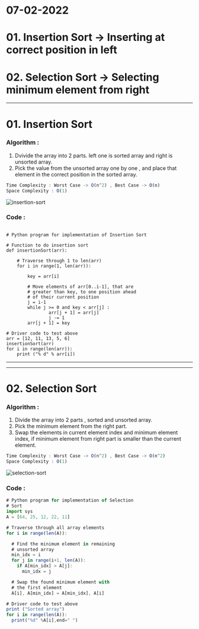 # 07-02-2022

# 01. Insertion Sort -> Inserting at correct position in left
# 02. Selection Sort -> Selecting minimum element from right

---
# 01. Insertion Sort

  ### Algorithm :
  1. Dvivide the array into 2 parts. left one is sorted array and right is unsorted array.
  2. Pick the value from the unsorted array one by one , and place that element in the correct position in the sorted array.
  ```js
  Time Complexity : Worst Case -> O(n^2) , Best Case -> O(n)
  Space Complexity : O(1)
  ```
  ![insertion-sort](https://media.geeksforgeeks.org/wp-content/uploads/insertionsort.png)
  ### Code :
  ```
  
  # Python program for implementation of Insertion Sort

  # Function to do insertion sort
  def insertionSort(arr):

      # Traverse through 1 to len(arr)
      for i in range(1, len(arr)):

          key = arr[i]

          # Move elements of arr[0..i-1], that are
          # greater than key, to one position ahead
          # of their current position
          j = i-1
          while j >= 0 and key < arr[j] :
                  arr[j + 1] = arr[j]
                  j -= 1
          arr[j + 1] = key
 
  # Driver code to test above
  arr = [12, 11, 13, 5, 6]
  insertionSort(arr)
  for i in range(len(arr)):
      print ("% d" % arr[i])
  ```
----
----
# 02. Selection Sort

  ### Algorithm :
  1. Divide the array into 2 parts , sorted and unsorted array.
  2. Pick the minimum element from the right part.
  3. Swap the elements in current element index and minimum element index, if minimum element from right part is smaller than the current element.
  ```js
  Time Complexity : Worst Case -> O(n^2) , Best Case -> O(n^2)
  Space Complexity : O(1)
  ```
  ![selection-sort](https://www.w3resource.com/w3r_images/selection-short.png)
  ### Code :
  ```js
  # Python program for implementation of Selection
  # Sort
  import sys
  A = [64, 25, 12, 22, 11]

  # Traverse through all array elements
  for i in range(len(A)):

    # Find the minimum element in remaining
    # unsorted array
    min_idx = i
    for j in range(i+1, len(A)):
      if A[min_idx] > A[j]:
        min_idx = j

    # Swap the found minimum element with
    # the first element		
    A[i], A[min_idx] = A[min_idx], A[i]

  # Driver code to test above
  print ("Sorted array")
  for i in range(len(A)):
    print("%d" %A[i],end=" ")

  
